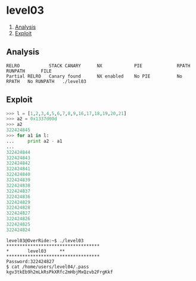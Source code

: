 # level03

1. [Analysis](#analysis)
2. [Exploit](#exploit)

## Analysis

```console
RELRO           STACK CANARY      NX            PIE             RPATH      RUNPATH      FILE
Partial RELRO   Canary found      NX enabled    No PIE          No RPATH   No RUNPATH   ./level03
```

## Exploit

```python
>>> l = [1,2,3,4,5,6,7,8,9,16,17,18,19,20,21]
>>> a2 = 0x1337d00d
>>> a2
322424845
>>> for a1 in l:
...     print a2 - a1
...
322424844
322424843
322424842
322424841
322424840
322424839
322424838
322424837
322424836
322424829
322424828
322424827
322424826
322424825
322424824
```

```console
level03@OverRide:~$ ./level03
***********************************
*		level03		**
***********************************
Password:322424827
$ cat /home/users/level04/.pass
kgv3tkEb9h2mLkRsPkXRfc2mHbjMxQzvb2FrgKkf
```
